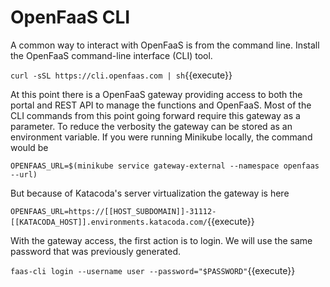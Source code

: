 # OpenFaaS CLI #

A common way to interact with OpenFaaS is from the command line. Install the OpenFaaS command-line interface (CLI) tool.

`curl -sSL https://cli.openfaas.com | sh`{{execute}}

At this point there is a OpenFaaS gateway providing access to both the portal and REST API to manage the functions and OpenFaaS. Most of the CLI commands from this point going forward require this gateway as a parameter. To reduce the verbosity the gateway can be stored as an environment variable. If you were running Minikube locally, the command would be

`OPENFAAS_URL=$(minikube service gateway-external --namespace openfaas --url)`

But because of Katacoda's server virtualization the gateway is here

`OPENFAAS_URL=https://[[HOST_SUBDOMAIN]]-31112-[[KATACODA_HOST]].environments.katacoda.com/`{{execute}}

With the gateway access, the first action is to login. We will use the same password that was previously generated.

`faas-cli login --username user --password="$PASSWORD"`{{execute}}
